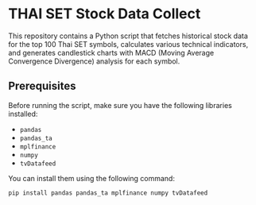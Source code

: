 # THAI SET Stock Data Collect

This repository contains a Python script that fetches historical stock data for the top 100 Thai SET symbols, calculates various technical indicators, and generates candlestick charts with MACD (Moving Average Convergence Divergence) analysis for each symbol.

## Prerequisites

Before running the script, make sure you have the following libraries installed:

- `pandas`
- `pandas_ta`
- `mplfinance`
- `numpy`
- `tvDatafeed`

You can install them using the following command:

```bash
pip install pandas pandas_ta mplfinance numpy tvDatafeed
